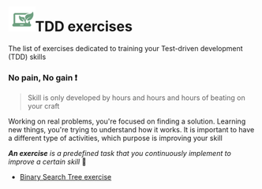 # <img src="https://raw.githubusercontent.com/bobocode-projects/resources/master/image/logo_transparent_background.png" height=50/>TDD exercises
The list of exercises dedicated to training your Test-driven development (TDD) skills 

### No pain, No gain :heavy_exclamation_mark:

> Skill is only developed by hours and hours and hours of beating on your craft

Working on real problems, you're focused on finding a solution. Learning new things, you're trying to understand how it works.
It is important to have a different type of activities, which purpose is improving your skill 

***An exercise** is a predefined task that you continuously implement to improve a certain skill* :muscle:

* [Binary Search Tree exercise](https://github.com/bobocode-projects/tdd-exercises/tree/master/binary-search-tree)

